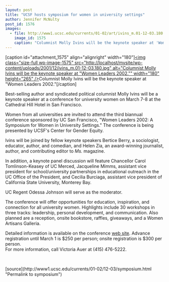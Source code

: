 ```yaml
---
layout: post
title: "UCSF hosts symposium for women in university settings"
author: Jennifer McNulty
post_id: 1576
images:
  - file: http://www1.ucsc.edu/currents/01-02/art/ivins_m.01-12-03.180.jpg
    image_id: 1575
    caption: "Columnist Molly Ivins will be the keynote speaker at 'Women Leaders 2002.'"
---
```


[caption id="attachment_1575" align="alignright" width="180"]<a href="http://localhost/mysite/wp-content/uploads/2001/12/ivins_m.01-12-03.180.jpg"><img class="size-full wp-image-1575" src="http://localhost/mysite/wp-content/uploads/2001/12/ivins_m.01-12-03.180.jpg" alt="Columnist Molly Ivins will be the keynote speaker at "Women Leaders 2002."" width="180" height="265" /></a>Columnist Molly Ivins will be the keynote speaker at "Women Leaders 2002."[/caption]
<p>
  Best-selling author and syndicated political columnist Molly Ivins will be a keynote speaker at a conference for university women on March 7-8 at the Cathedral Hill Hotel in San Francisco.
</p>Women from all universities are invited to attend the third biannual conference sponsored by UC San Francisco, "Women Leaders 2002: A Symposium for Women in University Settings." The conference is being presented by UCSF's Center for Gender Equity.
<p>
  Ivins will be joined by fellow keynote speakers Bertice Berry, a sociologist, educator, author, and comedian, and Helen Zia, an award-winning journalist, author, and contributing editor to <i>Ms.</i> magazine.
</p>
<p>
  In addition, a keynote panel discussion will feature Chancellor Carol Tomlinson-Keasey of UC Merced, Jacqueline Mimms, assistant vice president for school/university partnerships in educational outreach in the UC Office of the President, and Cecilia Burciaga, assistant vice president of California State University, Monterey Bay.
</p>
<p>
  UC Regent Odessa Johnson will serve as the moderator.
</p>
<p>
  The conference will offer opportunities for education, inspiration, and connection for all university women. Highlights include 30 workshops in three tracks: leadership, personal development, and communication. Also planned are a reception, onsite bookstore, raffles, giveaways, and a Women Artisans Galleria.
</p>
<p>
  Detailed information is available on the conference <a href="http://www.ucsf.edu/cge/wls-2002">web site</a>. Advance registration until March 1 is $250 per person; onsite registration is $300 per person.<br>
  For more information, call Victoria Auer at (415) 476-5222.
</p>
<p>
  <br>

</p>
<p>

</p>
[source](http://www1.ucsc.edu/currents/01-02/12-03/symposium.html "Permalink to symposium")
